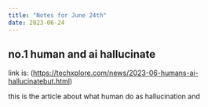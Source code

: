 ```yaml
---
title: "Notes for June 24th"
date: 2023-06-24
---
```


<!-- I want to write down my thoughts about the news I just read and have the copilot to comment down my each thoughts? or just talk with me about it. -->

## no.1 human and ai hallucinate

link is: (https://techxplore.com/news/2023-06-humans-ai-hallucinatebut.html)

this is the article about what human do as hallucination and 